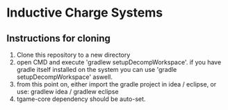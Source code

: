 Inductive Charge Systems
========================

## Instructions for cloning

1. Clone this repository to a new directory
2. open CMD and execute 'gradlew setupDecompWorkspace'. if you have gradle itself installed on the system you can use 'gradle setupDecompWorkspace' aswell.
3. from this point on, either import the gradle project in idea / eclipse, or use: gradlew idea / gradlew eclipse
4. tgame-core dependency should be auto-set.
